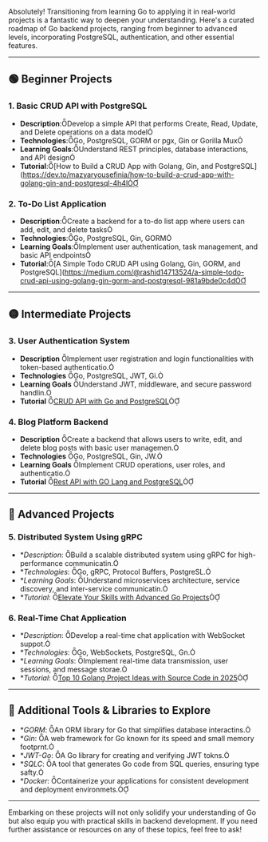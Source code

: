 Absolutely! Transitioning from learning Go to applying it in real-world projects is a fantastic way to deepen your understanding. Here's a curated roadmap of Go backend projects, ranging from beginner to advanced levels, incorporating PostgreSQL, authentication, and other essential features.

---

## 🟢 Beginner Projects

### 1. **Basic CRUD API with PostgreSQL**
   - **Description**:Develop a simple API that performs Create, Read, Update, and Delete operations on a data model
   - **Technologies**:Go, PostgreSQL, GORM or pgx, Gin or Gorilla Mux
   - **Learning Goals**:Understand REST principles, database interactions, and API design
   - **Tutorial**:[How to Build a CRUD App with Golang, Gin, and PostgreSQL](https://dev.to/mazyaryousefinia/how-to-build-a-crud-app-with-golang-gin-and-postgresql-4h4l

### 2. **To-Do List Application**
   - **Description**:Create a backend for a to-do list app where users can add, edit, and delete tasks
   - **Technologies**:Go, PostgreSQL, Gin, GORM
   - **Learning Goals**:Implement user authentication, task management, and basic API endpoints
   - **Tutorial**:[A Simple Todo CRUD API using Golang, Gin, GORM, and PostgreSQL](https://medium.com/@rashid14713524/a-simple-todo-crud-api-using-golang-gin-gorm-and-postgresql-981a9bde0c4d

---

## 🟡 Intermediate Projects

### 3. **User Authentication System**
   - **Description** Implement user registration and login functionalities with token-based authenticatio.
   - **Technologies** Go, PostgreSQL, JWT, Gi.
   - **Learning Goals** Understand JWT, middleware, and secure password handlin.
   - **Tutorial** [CRUD API with Go and PostgreSQL](https://dev.to/chetansj27/crud-api-with-go-and-postgresql-411)

### 4. **Blog Platform Backend**
   - **Description** Create a backend that allows users to write, edit, and delete blog posts with basic user managemen.
   - **Technologies** Go, PostgreSQL, Gin, JW.
   - **Learning Goals** Implement CRUD operations, user roles, and authenticatio.
   - **Tutorial** [Rest API with GO Lang and PostgreSQL](https://deadsimplechat.com/blog/rest-api-with-golang-and-postgresql)

---

## 🔴 Advanced Projects

### 5. **Distributed System Using gRPC**
   - **Description*: Build a scalable distributed system using gRPC for high-performance communicatin.
   - **Technologies*: Go, gRPC, Protocol Buffers, PostgreSL.
   - **Learning Goals*: Understand microservices architecture, service discovery, and inter-service communicatin.
   - **Tutorial*: [Elevate Your Skills with Advanced Go Projects](https://medium.com/@romulo.gatto/elevate-your-skills-with-advanced-go-projects-4f3911a5f33)

### 6. **Real-Time Chat Application**
   - **Description*: Develop a real-time chat application with WebSocket suppot.
   - **Technologies*: Go, WebSockets, PostgreSQL, Gn.
   - **Learning Goals*: Implement real-time data transmission, user sessions, and message storae.
   - **Tutorial*: [Top 10 Golang Project Ideas with Source Code in 2025](https://www.geeksforgeeks.org/golang-project-idea/)

---

## 🧰 Additional Tools & Libraries to Explore

- **GORM*: An ORM library for Go that simplifies database interactins.
- **Gin*: A web framework for Go known for its speed and small memory footprnt.
- **JWT-Go*: A Go library for creating and verifying JWT tokns.
- **SQLC*: A tool that generates Go code from SQL queries, ensuring type safty.
- **Docker*: Containerize your applications for consistent development and deployment environmets.

---

Embarking on these projects will not only solidify your understanding of Go but also equip you with practical skills in backend development. If you need further assistance or resources on any of these topics, feel free to ask! 
